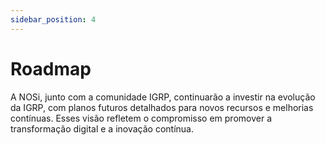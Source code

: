 ```yaml
---
sidebar_position: 4
---
```


# Roadmap

A NOSi, junto com a comunidade IGRP,  continuarão a investir na evolução da IGRP, com planos futuros detalhados para novos recursos e melhorias contínuas.
Esses visão refletem o compromisso em promover a transformação digital e a inovação contínua.